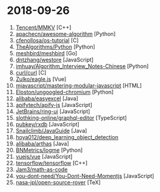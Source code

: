# 2018-09-26

1. [Tencent/MMKV](https://github.com/Tencent/MMKV "An efficient, small mobile key-value storage framework developed by WeChat. Works on iOS and Android.") [C++]
2. [apachecn/awesome-algorithm](https://github.com/apachecn/awesome-algorithm "Leetcode 题解 (跟随思路一步一步撸出代码) 及经典算法实现") [Python]
3. [cfenollosa/os-tutorial](https://github.com/cfenollosa/os-tutorial "How to create an OS from scratch") [C]
4. [TheAlgorithms/Python](https://github.com/TheAlgorithms/Python "All Algorithms implemented in Python") [Python]
5. [meshbird/meshbird](https://github.com/meshbird/meshbird "Distributed private networking") [Go]
6. [dntzhang/westore](https://github.com/dntzhang/westore "世界上最小却强大的小程序框架 - 100多行代码搞定全局状态管理和跨页通讯") [JavaScript]
7. [imhuay/Algorithm_Interview_Notes-Chinese](https://github.com/imhuay/Algorithm_Interview_Notes-Chinese "2018/2019/校招/春招/秋招/算法/机器学习(Machine Learning)/深度学习(Deep Learning)/自然语言处理(NLP)/C/C++/Python/面试笔记") [Python]
8. [curl/curl](https://github.com/curl/curl "A command line tool and library for transferring data with URL syntax, supporting HTTP, HTTPS, FTP, FTPS, GOPHER, TFTP, SCP, SFTP, SMB, TELNET, DICT, LDAP, LDAPS, FILE, IMAP, SMTP, POP3, RTSP and RTMP. libcurl offers a myriad of powerful features") [C]
9. [Zulko/eagle.js](https://github.com/Zulko/eagle.js "A hackable slideshow framework built with Vue.js") [Vue]
10. [mjavascript/mastering-modular-javascript](https://github.com/mjavascript/mastering-modular-javascript "📦 Module thinking, principles, design patterns and best practices.") [HTML]
11. [Eloston/ungoogled-chromium](https://github.com/Eloston/ungoogled-chromium "Modifications to Google Chromium for removing Google integration and enhancing privacy, control, and transparency") [Python]
12. [alibaba/easyexcel](https://github.com/alibaba/easyexcel "快速、简单避免OOM的java处理Excel工具") [Java]
13. [apifytech/apify-js](https://github.com/apifytech/apify-js "Apify SDK: The scalable web crawling and scraping library for JavaScript. Enables development of data extraction and web automation jobs (not only) with headless Chrome and Puppeteer.") [JavaScript]
14. [JetBrains/ring-ui](https://github.com/JetBrains/ring-ui "A collection of JetBrains Web UI components") [JavaScript]
15. [slothking-online/graphql-editor](https://github.com/slothking-online/graphql-editor "GraphQL editor - visual node editor for GraphQL") [TypeScript]
16. [pubkey/rxdb](https://github.com/pubkey/rxdb "💻 📱 A realtime Database for the Web") [JavaScript]
17. [Snailclimb/JavaGuide](https://github.com/Snailclimb/JavaGuide "A core knowledge that most Java programmers need to master") [Java]
18. [hoya012/deep_learning_object_detection](https://github.com/hoya012/deep_learning_object_detection "A paper list of object detection using deep learning.") 
19. [alibaba/arthas](https://github.com/alibaba/arthas "Alibaba Java Diagnostic Tool Arthas/Alibaba Java诊断利器Arthas") [Java]
20. [BNMetrics/logme](https://github.com/BNMetrics/logme "Python Logging For Humans (Configurable color logging to the terminal in v1.2.*!)") [Python]
21. [vuejs/vue](https://github.com/vuejs/vue "🖖 A progressive, incrementally-adoptable JavaScript framework for building UI on the web.") [JavaScript]
22. [tensorflow/tensorflow](https://github.com/tensorflow/tensorflow "An Open Source Machine Learning Framework for Everyone") [C++]
23. [Jam3/math-as-code](https://github.com/Jam3/math-as-code "a cheat-sheet for mathematical notation in code form") 
24. [you-dont-need/You-Dont-Need-Momentjs](https://github.com/you-dont-need/You-Dont-Need-Momentjs "List of date-fns or native functions which you can use to replace moment.js + ESLint Plugin") [JavaScript]
25. [nasa-jpl/open-source-rover](https://github.com/nasa-jpl/open-source-rover "A build-it-yourself, 6-wheel rover based on the rovers on Mars!") [TeX]
